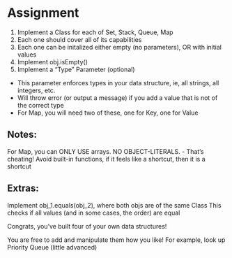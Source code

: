 # Assignment
1. Implement a Class for each of Set, Stack, Queue, Map
2. Each one should cover all of its capabilities
3. Each one can be initalized either empty (no parameters), OR with initial values
4. Implement obj.isEmpty()
5. Implement a “Type” Parameter (optional)
- This parameter enforces types in your data structure, ie, all strings, all integers, etc.
- Will throw error (or output a message) if you add a value that is not of the correct type
- For Map, you will need two of these, one for Key, one for Value

## Notes:
For Map, you can ONLY USE arrays. NO OBJECT-LITERALS. - That’s cheating!
Avoid built-in functions, if it feels like a shortcut, then it is a shortcut

## Extras:
Implement obj_1.equals(obj_2), where both objs are of the same Class
This checks if all values (and in some cases, the order) are equal

Congrats, you’ve built four of your own data structures!

You are free to add and manipulate them how you like!
For example, look up Priority Queue (little advanced)